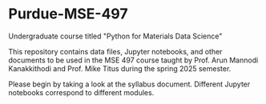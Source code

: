 # Purdue-MSE-497
Undergraduate course titled "Python for Materials Data Science"

This repository contains data files, Jupyter notebooks, and other documents to be used in the MSE 497 course taught by Prof. Arun Mannodi Kanakkithodi and Prof. Mike Titus during the spring 2025 semester. 

Please begin by taking a look at the syllabus document. Different Jupyter notebooks correspond to different modules.
